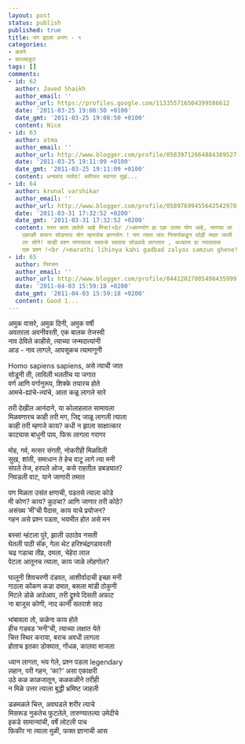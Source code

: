 ```yaml
---
layout: post
status: publish
published: true
title: भंग झाला अभंग - १
categories:
- कवने
- काथ्याकूट
tags: []
comments:
- id: 62
  author: Javed Shaikh
  author_email: ''
  author_url: https://profiles.google.com/113355716504399586612
  date: '2011-03-25 19:08:50 +0100'
  date_gmt: '2011-03-25 19:08:50 +0100'
  content: Nice
- id: 63
  author: atma
  author_email: ''
  author_url: http://www.blogger.com/profile/05839712664884389527
  date: '2011-03-25 19:11:09 +0100'
  date_gmt: '2011-03-25 19:11:09 +0100'
  content: धन्यवाद जावेद! ब्लॉगवर स्वागत तुझं...
- id: 64
  author: krunal varshikar
  author_email: ''
  author_url: http://www.blogger.com/profile/05897699455642542978
  date: '2011-03-31 17:32:52 +0200'
  date_gmt: '2011-03-31 17:32:52 +0200'
  content: मस्त काम ज़लेले आहे मित्रा!<br />ज्ञानयोग हा एक उत्तम योग आहे, माणसा ला
    एकाकी करून सोडनारा योग म्हणजेच ज्ञानयोग ! पण त्यात जार निसर्गाकडून थोड़ी मदत जाली
    तर सोने! काही प्रश्न माणसाला स्वतःचे स्वताच सोडवावे लागतात , अध्यात्म हा त्यातलाच
    एक प्रश्न !<br />marathi lihinya kahi gadbad zalyas samzun ghene!
- id: 65
  author: निरंजन
  author_email: ''
  author_url: http://www.blogger.com/profile/04412027005498435999
  date: '2011-04-03 15:59:18 +0200'
  date_gmt: '2011-04-03 15:59:18 +0200'
  content: Good 1...
---
```


अमुक वासरे, अमुक दिनी, अमुक वर्षी<br />
अवतरला अवनीवरती, एक बालक तेजस्वी<br />
नाव ठेविले काहीसे, त्याच्या जन्मदात्यांनी<br />
आड - नाव लागले, आपसूकच त्यामागूनी


Homo sapiens sapiens, असे त्याची जात<br />
सोडूनी ती, लाविली भलतीच या जगात<br />
वर्ण आणि वर्गानुरूप, शिक्के तयारच होते<br />
आमचे-ह्यांचे-त्यांचे, आता कळू लागले सारे


तरी देखील आनंदाने, या कोलाहलात सामावला<br />
मिळवणारच काही तरी मग, जिद्द जाळू लागली त्याला<br />
काही तरी म्हणजे काय? कधी न झाला साक्षात्कार<br />
काट्यास बांधुनी पाय, फिरू लागला गरागर


मोह, गर्व, मत्सर संगती, नोकरीही मिळविली<br />
सुख, शांती, समाधान ते हेच वाटू लागे त्या मनी<br />
संपले तेज, हरपले ओज, कसे राहतील डबड्यात?<br />
निवडली वाट, याने जाणारी तमात


पण मिळता उसंत क्षणाची, पडतसे त्याला कोडे<br />
मी कोण? काय? कुठचा? आणि जाणार तरी कोठे?<br />
असंख्य ’मीं‘ची पैदास, काय याचे प्रयोजन?<br />
गहन असे प्रश्न पडता, भयभीत होत असे मन


बस्स! म्हंटला पुरे, झाली उठाठेव नसती<br />
घेतली पाठी सॅक, गेला थेट हरिश्चंद्रगडावरती<br />
चढ गडाचा तीव्र, दमला, चेहेरा लाल<br />
पेटला आतूनच त्याला, काय जाळे लोहगोल?


घालूनी शिवचरणी दंडवत, आशीर्वादाची इच्छा मनी<br />
गाठला कोंकण कडा दमात, बसला मांडी ठोकुनी<br />
मिटले डोळे अपोआप, तरी द्रुश्ये दिसती अफाट<br />
ना बाजूस कोणी, नाद कानी सतराशे साठ


भांबावला तो, कळेना काय होते<br />
हीच गडबड ’मनी‘ची, त्याच्या लक्षात येते<br />
चित्त स्थिर कराया, बराच अवधी लागला<br />
होताच इतका डोक्यात, गोंधळ, कालवा माजला


ध्यान लागता, भय गेले, प्रश्न पडला legendary<br />
लहान, परी गहन, ‘का?’ असा एकाक्षरी<br />
उठे कळ काळजातून, कळकळीने तरीही<br />
न मिळे उत्तर त्याला बुद्धी भ्रमिष्ट जाहली


डळमळले चित्त, अवघडले शरीर त्याचे<br />
मिसरूड नुकतेच फुटलेले, तारुण्यातल्या उमेदीचे<br />
इकडे सामान्यांची, वर्षे लोटली पाच<br />
फिकीर ना त्याला मुळी, फक्त ज्ञानाची आस
